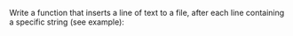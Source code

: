 Write a function that inserts a line of text to a file, after each line containing a specific string (see example):
